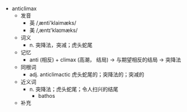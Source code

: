 - anticlimax
  - 发音
    - 英 /ˌænti'klaimæks/
    - 美 /,æntɪ'klaɪmæks/
  - 词义
    - n. 突降法，突减；虎头蛇尾
  - 记忆
    - anti (相反) + climax (高潮， 结局) → 与期望相反的结局 → 突降法
  - 同根词
    - adj. anticlimactic 虎头蛇尾的；突降法的；突减的
  - 近义词
    - n. 突降法；虎头蛇尾；令人扫兴的结尾
      - bathos
  - 补充